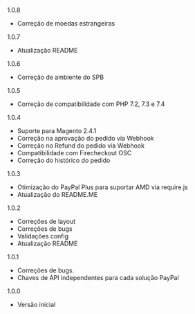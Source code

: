 1.0.8
- Correção de moedas estrangeiras

1.0.7
- Atualização README

1.0.6
- Correção de ambiente do SPB

1.0.5
- Correção de compatibilidade com PHP 7.2, 7.3 e 7.4

1.0.4
- Suporte para Magento 2.4.1
- Correção na aprovação do pedido via Webhook
- Correção no Refund do pedido via Webhook
- Compatibilidade com Firecheckout OSC
- Correção do histórico do pedido

1.0.3
- Otimização do PayPal Plus para suportar AMD via require.js
- Atualização do README.ME

1.0.2
- Correções de layout
- Correções de bugs
- Validações config
- Atualização README

1.0.1
- Correções de bugs.
- Chaves de API independentes para cada solução PayPal

1.0.0
- Versão inicial
